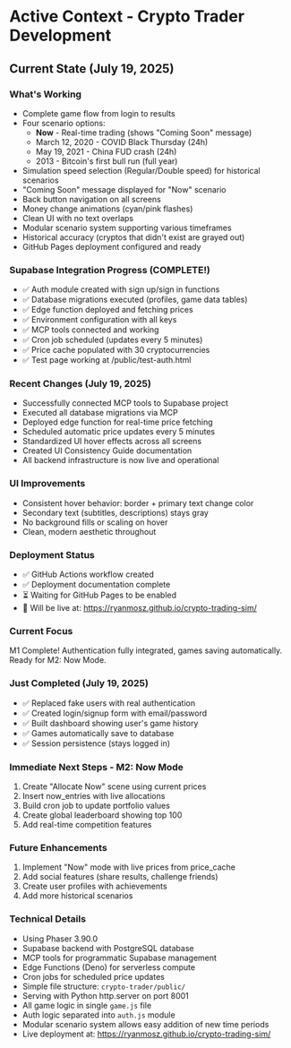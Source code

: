 # Active Context - Crypto Trader Development

## Current State (July 19, 2025)

### What's Working
- Complete game flow from login to results
- Four scenario options:
  - **Now** - Real-time trading (shows "Coming Soon" message)
  - March 12, 2020 - COVID Black Thursday (24h)
  - May 19, 2021 - China FUD crash (24h)
  - 2013 - Bitcoin's first bull run (full year)
- Simulation speed selection (Regular/Double speed) for historical scenarios
- "Coming Soon" message displayed for "Now" scenario
- Back button navigation on all screens
- Money change animations (cyan/pink flashes)
- Clean UI with no text overlaps
- Modular scenario system supporting various timeframes
- Historical accuracy (cryptos that didn't exist are grayed out)
- GitHub Pages deployment configured and ready

### Supabase Integration Progress (COMPLETE!)
- ✅ Auth module created with sign up/sign in functions
- ✅ Database migrations executed (profiles, game data tables)
- ✅ Edge function deployed and fetching prices
- ✅ Environment configuration with all keys
- ✅ MCP tools connected and working
- ✅ Cron job scheduled (updates every 5 minutes)
- ✅ Price cache populated with 30 cryptocurrencies
- ✅ Test page working at /public/test-auth.html

### Recent Changes (July 19, 2025)
- Successfully connected MCP tools to Supabase project
- Executed all database migrations via MCP
- Deployed edge function for real-time price fetching
- Scheduled automatic price updates every 5 minutes
- Standardized UI hover effects across all screens
- Created UI Consistency Guide documentation
- All backend infrastructure is now live and operational

### UI Improvements
- Consistent hover behavior: border + primary text change color
- Secondary text (subtitles, descriptions) stays gray
- No background fills or scaling on hover
- Clean, modern aesthetic throughout

### Deployment Status
- ✅ GitHub Actions workflow created
- ✅ Deployment documentation complete
- ⏳ Waiting for GitHub Pages to be enabled
- 🔗 Will be live at: https://ryanmosz.github.io/crypto-trading-sim/

### Current Focus
M1 Complete! Authentication fully integrated, games saving automatically. Ready for M2: Now Mode.

### Just Completed (July 19, 2025)
- ✅ Replaced fake users with real authentication
- ✅ Created login/signup form with email/password
- ✅ Built dashboard showing user's game history
- ✅ Games automatically save to database
- ✅ Session persistence (stays logged in)

### Immediate Next Steps - M2: Now Mode
1. Create "Allocate Now" scene using current prices
2. Insert now_entries with live allocations
3. Build cron job to update portfolio values
4. Create global leaderboard showing top 100
5. Add real-time competition features

### Future Enhancements
1. Implement "Now" mode with live prices from price_cache
2. Add social features (share results, challenge friends)
3. Create user profiles with achievements
4. Add more historical scenarios

### Technical Details
- Using Phaser 3.90.0
- Supabase backend with PostgreSQL database
- MCP tools for programmatic Supabase management
- Edge Functions (Deno) for serverless compute
- Cron jobs for scheduled price updates
- Simple file structure: `crypto-trader/public/`
- Serving with Python http.server on port 8001
- All game logic in single `game.js` file
- Auth logic separated into `auth.js` module
- Modular scenario system allows easy addition of new time periods
- Live deployment at: https://ryanmosz.github.io/crypto-trading-sim/ 